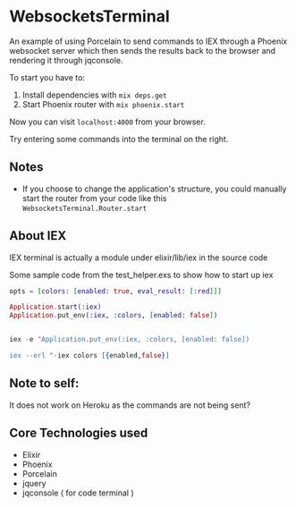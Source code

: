 # WebsocketsTerminal

An example of using Porcelain to send commands to IEX through a Phoenix websocket server which then sends the results back to the browser and
rendering it through jqconsole.

To start you have to:

1. Install dependencies with `mix deps.get`
2. Start Phoenix router with `mix phoenix.start`

Now you can visit `localhost:4000` from your browser.

Try entering some commands into the terminal on the right.

## Notes

* If you choose to change the application's structure, you could manually start the router from your code like this `WebsocketsTerminal.Router.start`

## About IEX

IEX terminal is actually a module under elixir/lib/iex in the source code

Some sample code from the test_helper.exs to show how to start up iex

```elixir
opts = [colors: [enabled: true, eval_result: [:red]]]

Application.start(:iex)
Application.put_env(:iex, :colors, [enabled: false])


iex -e "Application.put_env(:iex, :colors, [enabled: false])

iex --erl "-iex colors [{enabled,false}]
```

## Note to self:

It does not work on Heroku as the commands are not being sent?

## Core Technologies used

* Elixir
* Phoenix
* Porcelain
* jquery
* jqconsole ( for code terminal )
